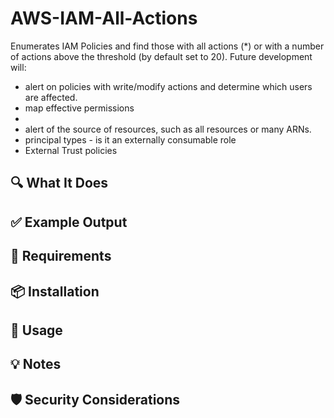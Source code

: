 # AWS-IAM-All-Actions

Enumerates IAM Policies and find those with all actions (*) or with a number of actions above the threshold (by default set to 20). Future development will:
* alert on policies with write/modify actions and determine which users are affected.
* map effective permissions
* 
* alert of the source of resources, such as all resources or many ARNs.
* principal types - is it an externally consumable role
* External Trust policies

## 🔍 What It Does

## ✅ Example Output

## 🧰 Requirements

## 📦 Installation

## 🚀 Usage

## 💡 Notes

## 🛡️ Security Considerations
